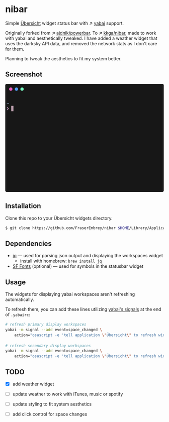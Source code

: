 # nibar

Simple [Übersicht](https://github.com/felixhageloh/uebersicht) widget status bar with ↗ [yabai](https://github.com/koekeishiya/yabai) support.

Originally forked from  ↗ [ajdnik/powerbar](https://github.com/ajdnik/powerbar). To ↗ [kkga/nibar](https://github.com/kkga/nibar), made to work with yabai and aesthetically tweaked.
I have added a weather widget that uses the darksky API data, and removed the network stats as I don't care for them.

Planning to tweak the aesthetics to fit my system better.

## Screenshot

![img](./ss.png)

## Installation

Clone this repo to your Übersicht widgets directory.

```bash
$ git clone https://github.com/FraserEmbrey/nibar $HOME/Library/Application\ Support/Übersicht/widgets/nibar
```

## Dependencies

- [jq](https://github.com/stedolan/jq) — used for parsing json output and displaying the workspaces widget
    - install with homebrew: `brew install jq`
- [SF Fonts](https://developer.apple.com/fonts/) (optional) — used for symbols in the statusbar widget

## Usage

The widgets for displaying yabai workspaces aren't refreshing automatically.

To refresh them, you can add these lines utilizing [yabai's signals](https://github.com/koekeishiya/yabai/wiki/Commands#automation-with-rules-and-signals) at the end of `.yabairc`:

```sh
# refresh primary display workspaces
yabai -m signal --add event=space_changed \
    action="osascript -e 'tell application \"Übersicht\" to refresh widget id \"nibar-spaces-primary-jsx\"'"

# refresh secondary display workspaces
yabai -m signal --add event=space_changed \
    action="osascript -e 'tell application \"Übersicht\" to refresh widget id \"nibar-spaces-secondary-jsx\"'"
```

## TODO

- [x] add weather widget
- [ ] update weather to work with iTunes, music or spotify
- [ ] update styling to fit system aesthetics
- [ ] add click control for space changes

